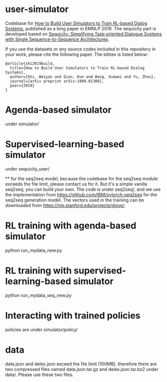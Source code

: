 # user-simulator
Codebase for [How to Build User Simulators to Train RL-based Dialog Systems](https://arxiv.org/pdf/1909.01388.pdf), published as a long paper in EMNLP 2019. The sequicity part is developed based on [Sequicity: Simplifying Task-oriented Dialogue Systems with Single Sequence-to-Sequence Architectures](https://github.com/WING-NUS/sequicity).


If you use the datasets or any source codes included in this repository in your
work, please cite the following paper. The bibtex is listed below:

    @article{shi2019build,
      title={How to Build User Simulators to Train RL-based Dialog Systems},
      author={Shi, Weiyan and Qian, Kun and Wang, Xuewei and Yu, Zhou},
      journal={arXiv preprint arXiv:1909.01388},
      year={2019}
    }

# Agenda-based simulator
under simulator/

# Supervised-learning-based simulator
under sequicity_user/

** for the seq2seq model, because the codebase for the seq2seq module exceeds the file limit, please contact us for it. But it's a simple vanilla seq2seq, you can build your own. The code is under seq2seq/, and we use the implementation from https://github.com/IBM/pytorch-seq2seq for the seq2seq generation model. The vectors used in the training can be downloaded from https://nlp.stanford.edu/projects/glove/.


# RL training with agenda-based simulator
python run_mydata_new.py

# RL training with supervised-learning-based simulator
python run_mydata_seq_new.py

# Interacting with trained policies
policies are under simulator/policy/

# data
data.json and delex.json exceed the file limit (100MB), therefore there are two compressed files named data.json.tar.gz and delex.json.tar.bz2 under data/. Please use these two files.
